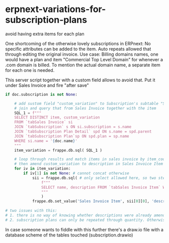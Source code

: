 # erpnext-variations-for-subscription-plans
avoid having extra items for each plan

One shortcoming of the otherwise lovely subscriptions in ERPnext: No specific attributes can be added to the item. Auto repeats allowed that through editing the original invoice.
Use case: Billing domains names, one would have a plan and item "Commercial Top Level Domain" for whenever a .com domain is billed. To mention the actual domain name, a separate item for each one is needed.

This server script together with a custom field allows to avoid that. Put it under Sales Invoice and fire "after save"
```python
if doc.subscription is not None:

    # add sustom field "custom_variation" to Subscription's subtable "Subscription Plan Detail"
    # join and query that from Sales Invoice together with the item
    SQL_1 = f"""
    SELECT DISTINCT item, custom_variation
    FROM `tabSales Invoice` si
    JOIN `tabSubscription` s ON si.subscription = s.name
    JOIN `tabSubscription Plan Detail` spd ON s.name = spd.parent
    JOIN `tabSubscription Plan`sp ON spd.plan = sp.name
    WHERE si.name = '{doc.name}'
    """
    item_variation = frappe.db.sql( SQL_1 )

    # loop through results and match items in sales invoice by item_code.
    # then amend custom_variation to description in Sales Invoice Item
    for iv in item_variation:
        if iv[1] is not None: # cannot concat otherwise
            sii = frappe.db.sql( # only select allowed here, so two steps
                f"""
                SELECT name, description FROM `tabSales Invoice Item` WHERE item_code = '{iv[0]}' AND parent = '{doc.name}'
                """
                )
            frappe.db.set_value('Sales Invoice Item', sii[0][0], 'description', sii[0][1] + ' ' + iv[1], update_modified=False)
            
# two issues with this:
# 1. there is no way of knowing whether descriptions were already amended. Repeatingly running this script will hence repeat the amendment and lengthen the description
# 2. subscription plans can only be repeated through quantity. Otherwise the amendment will be the same for each
```
In case someone wants to fiddle with this further there's a draw.io file with a database scheme of the tables touched (subscription.drawio)
